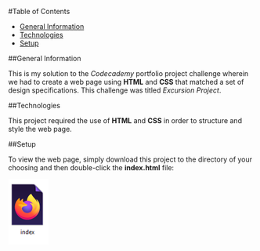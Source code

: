 #Table of Contents

* [General Information](#general-information)
* [Technologies](#technologies)
* [Setup](#setup)

##General Information

This is my solution to the *Codecademy* portfolio project challenge wherein we had to create a web page using
**HTML** and **CSS** that matched a set of design specifications. This challenge was titled *Excursion Project*.

##Technologies

This project required the use of **HTML** and **CSS** in order to structure and style the web page.

##Setup

To view the web page, simply download this project to the directory of your choosing and then double-click the 
**index.html** file:

![The index icon that needs to be double-clicked][index_file]

[index_file]: resources/images/index_file.PNG